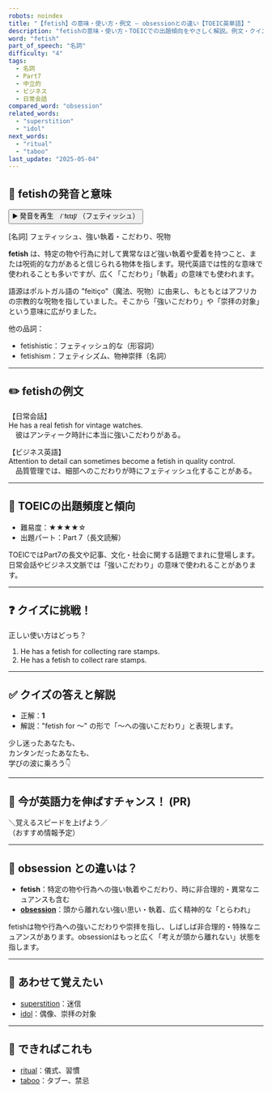 ```yaml
---
robots: noindex
title: "【fetish】の意味・使い方・例文 ― obsessionとの違い【TOEIC英単語】"
description: "fetishの意味・使い方・TOEICでの出題傾向をやさしく解説。例文・クイズ付きでobsessionとの違いもわかりやすく学べます。"
word: "fetish"
part_of_speech: "名詞"
difficulty: "4"
tags:
  - 名詞
  - Part7
  - 中立的
  - ビジネス
  - 日常会話
compared_word: "obsession"
related_words:
  - "superstition"
  - "idol"
next_words:
  - "ritual"
  - "taboo"
last_update: "2025-05-04"
---
```


## 🔰 fetishの発音と意味

<button class="play-audio" onclick="playTTS('fetish')">
  <span class="play-audio-main">
    ▶️ 発音を再生　/ˈfɛtɪʃ/
  </span>
  <span class="play-audio-sub">
    （フェティッシュ）
  </span>
</button>

[名詞] フェティッシュ、強い執着・こだわり、呪物

**fetish** は、特定の物や行為に対して異常なほど強い執着や愛着を持つこと、または呪術的な力があると信じられる物体を指します。現代英語では性的な意味で使われることも多いですが、広く「こだわり」「執着」の意味でも使われます。

語源はポルトガル語の "feitiço"（魔法、呪物）に由来し、もともとはアフリカの宗教的な呪物を指していました。そこから「強いこだわり」や「崇拝の対象」という意味に広がりました。

他の品詞：  
- fetishistic：フェティッシュ的な（形容詞）
- fetishism：フェティシズム、物神崇拝（名詞）

---

## ✏️ fetishの例文

【日常会話】  
He has a real fetish for vintage watches.  
　彼はアンティーク時計に本当に強いこだわりがある。

【ビジネス英語】  
Attention to detail can sometimes become a fetish in quality control.  
　品質管理では、細部へのこだわりが時にフェティッシュ化することがある。

---

## 🎯 TOEICの出題頻度と傾向

- 難易度：★★★★☆
- 出題パート：Part 7（長文読解）

TOEICではPart7の長文や記事、文化・社会に関する話題でまれに登場します。日常会話やビジネス文脈では「強いこだわり」の意味で使われることがあります。

---

## ❓ クイズに挑戦！

正しい使い方はどっち？

1. He has a fetish for collecting rare stamps.  
2. He has a fetish to collect rare stamps.

---

## ✅ クイズの答えと解説

- 正解：**1**
- 解説："fetish for ～" の形で「～への強いこだわり」と表現します。

少し迷ったあなたも、  
カンタンだったあなたも、  
学びの波に乗ろう👇️

---

## 🚀 今が英語力を伸ばすチャンス！ (PR)

<div class="info-center">
＼覚えるスピードを上げよう／<br>  
（おすすめ情報予定）
</div>

---

## 🤔  obsession との違いは？

- **fetish**：特定の物や行為への強い執着やこだわり、時に非合理的・異常なニュアンスも含む
- **[obsession](/word/obsession)**：頭から離れない強い思い・執着、広く精神的な「とらわれ」

fetishは物や行為への強いこだわりや崇拝を指し、しばしば非合理的・特殊なニュアンスがあります。obsessionはもっと広く「考えが頭から離れない」状態を指します。

---

## 🧩 あわせて覚えたい

- [superstition](/word/superstition)：迷信
- [idol](/word/idol)：偶像、崇拝の対象

---

## 📖 できればこれも

- [ritual](/word/ritual)：儀式、習慣
- [taboo](/word/taboo)：タブー、禁忌

<!-- cvid: aid01_bid17 -->
